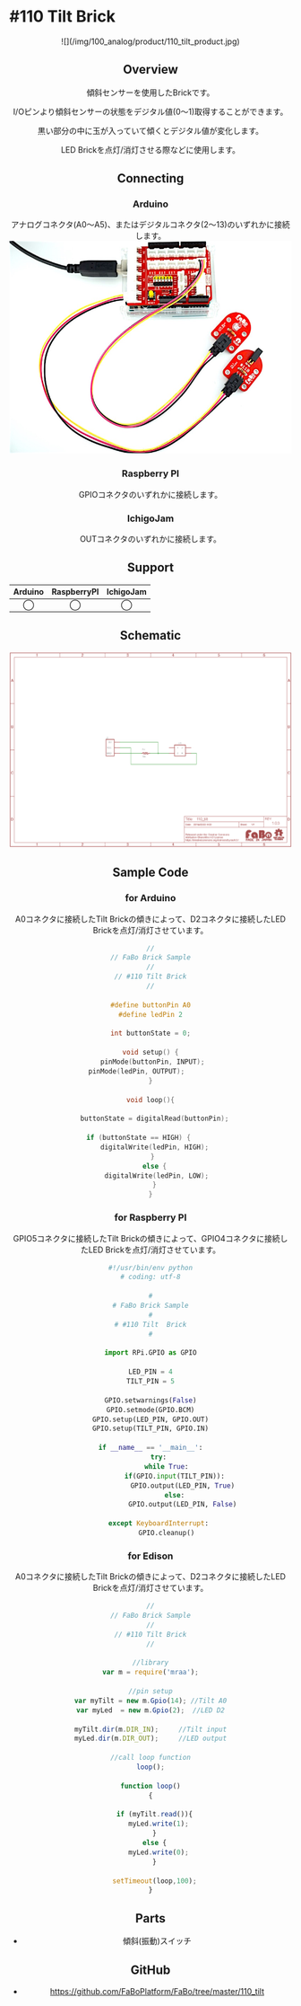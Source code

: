 # #110 Tilt Brick

<center>![](/img/100_analog/product/110_tilt_product.jpg)
<!--COLORME-->

## Overview
傾斜センサーを使用したBrickです。

I/Oピンより傾斜センサーの状態をデジタル値(0〜1)取得することができます。

黒い部分の中に玉が入っていて傾くとデジタル値が変化します。

LED Brickを点灯/消灯させる際などに使用します。


## Connecting
### Arduino
アナログコネクタ(A0〜A5)、またはデジタルコネクタ(2〜13)のいずれかに接続します。
![](/img/100_analog/connect/110_tilt_connect.jpg)

### Raspberry PI
GPIOコネクタのいずれかに接続します。

### IchigoJam
OUTコネクタのいずれかに接続します。

## Support
|Arduino|RaspberryPI|IchigoJam|
|:--:|:--:|:--:|
|◯|◯|◯|

## Schematic
![](/img/100_analog/schematic/110_tilt_schematic.png)

## Sample Code
### for Arduino

A0コネクタに接続したTilt Brickの傾きによって、D2コネクタに接続したLED Brickを点灯/消灯させています。

```c
//
// FaBo Brick Sample
//
// #110 Tilt Brick
//

#define buttonPin A0
#define ledPin 2

int buttonState = 0;

void setup() {
  pinMode(buttonPin, INPUT); 
  pinMode(ledPin, OUTPUT);         
}

void loop(){
 
  buttonState = digitalRead(buttonPin);

  if (buttonState == HIGH) {        
    digitalWrite(ledPin, HIGH);  
  } 
  else {
    digitalWrite(ledPin, LOW); 
  }
}
```

### for Raspberry PI

GPIO5コネクタに接続したTilt Brickの傾きによって、GPIO4コネクタに接続したLED Brickを点灯/消灯させています。

```python
#!/usr/bin/env python
# coding: utf-8

#
# FaBo Brick Sample
#
# #110 Tilt  Brick
#

import RPi.GPIO as GPIO

LED_PIN = 4
TILT_PIN = 5

GPIO.setwarnings(False)
GPIO.setmode(GPIO.BCM)
GPIO.setup(LED_PIN, GPIO.OUT)
GPIO.setup(TILT_PIN, GPIO.IN)

if __name__ == '__main__':
    try:
        while True:
            if(GPIO.input(TILT_PIN)):
                GPIO.output(LED_PIN, True)
            else:
                GPIO.output(LED_PIN, False)

    except KeyboardInterrupt:
        GPIO.cleanup()
```

### for Edison
A0コネクタに接続したTilt Brickの傾きによって、D2コネクタに接続したLED Brickを点灯/消灯させています。

```js
//
// FaBo Brick Sample
//
// #110 Tilt Brick
//

//library
var m = require('mraa');

//pin setup
var myTilt = new m.Gpio(14); //Tilt A0
var myLed  = new m.Gpio(2);  //LED D2

myTilt.dir(m.DIR_IN);     //Tilt input
myLed.dir(m.DIR_OUT);     //LED output

//call loop function
loop();

function loop()
{

  if (myTilt.read()){
    myLed.write(1);
  }
  else {
    myLed.write(0);
  }

  setTimeout(loop,100);
}
```

## Parts
- 傾斜(振動)スイッチ

## GitHub
- https://github.com/FaBoPlatform/FaBo/tree/master/110_tilt
